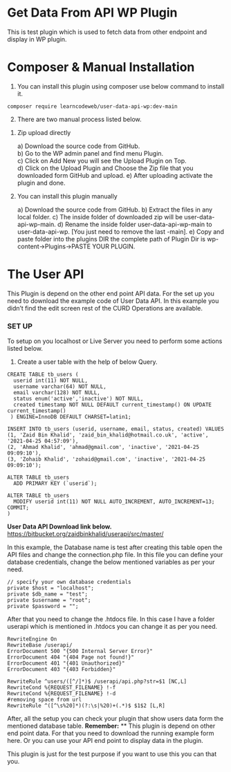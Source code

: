 # Get Data From API WP Plugin
This is test plugin which is used to fetch data from other endpoint and display in WP plugin.

# Composer & Manual Installation

1) You can install this plugin using composer use below command to install it.

`composer require learncodeweb/user-data-api-wp:dev-main`

2) There are two manual process listed below.

1. Zip upload directly
    
    a) Download the source  code from GitHub.    
    b) Go to the WP admin panel and find menu Plugin.    
    c) Click on Add New you will see the Upload Plugin on Top.    
    d) Click on the Upload Plugin and Choose the Zip file that you downloaded form GitHub and upload.
    e) After uploading activate the plugin and done.

2. You can install this plugin manually
    
    a) Download the source code from GitHub.
    b) Extract the files in any local folder.
    c) The inside folder of downloaded zip will be user-data-api-wp-main.
    d) Rename the inside folder user-data-api-wp-main to user-data-api-wp. [You just need to remove the last -main].
    e) Copy and paste folder into the plugins DIR the complete path of Plugin Dir is wp-content->Plugins->PASTE YOUR PLUGIN.


# The User API
This Plugin is depend on the other end point API data. For the set up you need to download the example code of User Data API. In this example you didn’t find the edit screen rest of the CURD Operations are available.

### SET UP
To setup on you localhost or Live Server you need to perform some actions listed below.

 1) Create a user table with the help of below Query.

```
CREATE TABLE tb_users (
  userid int(11) NOT NULL,
  username varchar(64) NOT NULL,
  email varchar(128) NOT NULL,
  status enum('active','inactive') NOT NULL,
  created timestamp NOT NULL DEFAULT current_timestamp() ON UPDATE current_timestamp()
 ) ENGINE=InnoDB DEFAULT CHARSET=latin1;
 
INSERT INTO tb_users (userid, username, email, status, created) VALUES
(1, 'Zaid Bin Khalid', 'zaid_bin_khalid@hotmail.co.uk', 'active', '2021-04-25 04:57:09'),
(2, 'Ahmad Khalid', 'ahmad@gmail.com', 'inactive', '2021-04-25 09:09:10'),
(3, 'Zohaib Khalid', 'zohaid@gmail.com', 'inactive', '2021-04-25 09:09:10');

ALTER TABLE tb_users
  ADD PRIMARY KEY (`userid`);
  
ALTER TABLE tb_users
  MODIFY userid int(11) NOT NULL AUTO_INCREMENT, AUTO_INCREMENT=13;
COMMIT;
)
```

**User Data API Download link below.**
https://bitbucket.org/zaidbinkhalid/userapi/src/master/

In this example, the Database name is test after creating this table open the API files and change the connection.php file.
In this file you can define your database credentials, change the below mentioned variables as per your need.

```
// specify your own database credentials
private $host = "localhost";
private $db_name = "test";
private $username = "root";
private $password = "";
```

After that you need to change the .htdocs file. In this case I have a folder userapi which is mentioned in .htdocs you can change it as per you need.

```
RewriteEngine On
RewriteBase /userapi/
ErrorDocument 500 "{500 Internal Server Error}"
ErrorDocument 404 "{404 Page not found!}"
ErrorDocument 401 "{401 Unauthorized}"
ErrorDocument 403 "{403 Forbidden}"

RewriteRule ^users/([^/]*)$ /userapi/api.php?str=$1 [NC,L]
RewriteCond %{REQUEST_FILENAME} !-f
RewriteCond %{REQUEST_FILENAME} !-d
#removing space from url 
RewriteRule ^([^\s%20]*)(?:\s|%20)+(.*)$ $1$2 [L,R]
```

After, all the setup you can check your plugin that show users data form the mentioned database table.
**Remember:**
** This plugin is depend on other end point data. For that you need to download the running example form here. Or you can use your API end point to display data in the plugin.

This plugin is just for the test purpose if you want to use this you can that you.
